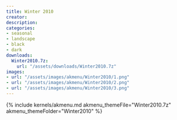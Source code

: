 ```yaml
---
title: Winter 2010
creator: 
description: 
categories:
- seasonal
- landscape
- black
- dark
downloads:
  Winter2010.7z:
    url: "/assets/downloads/Winter2010.7z"
images:
- url: "/assets/images/akmenu/Winter2010/1.png"
- url: "/assets/images/akmenu/Winter2010/2.png"
- url: "/assets/images/akmenu/Winter2010/3.png"
---
```


{% include kernels/akmenu.md akmenu_themeFile="Winter2010.7z" akmenu_themeFolder="Winter2010" %}

